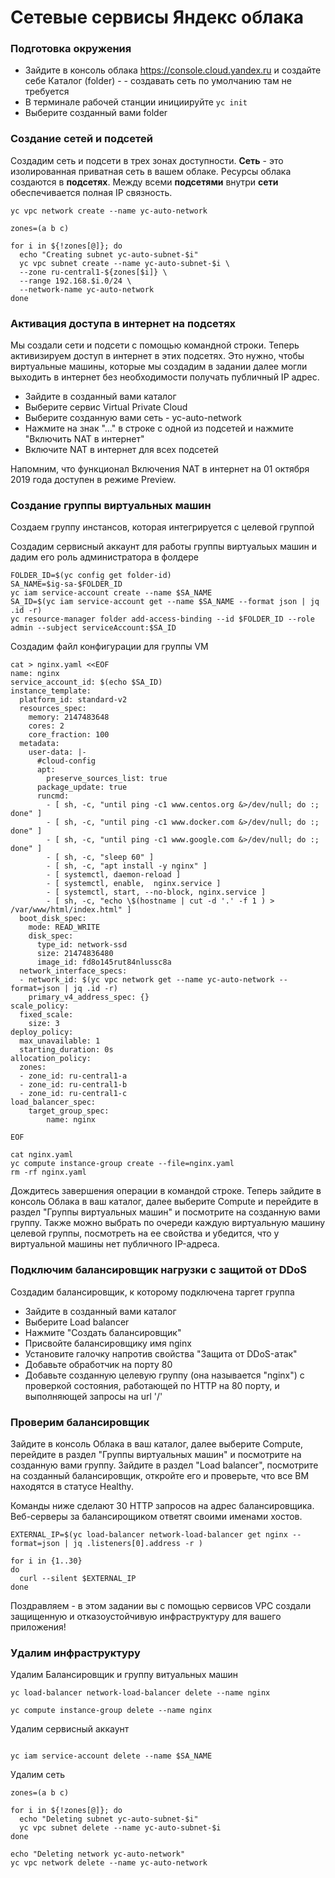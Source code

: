 # Сетевые сервисы Яндекс облака


### Подготовка окружения
* Зайдите в консоль облака https://console.cloud.yandex.ru и создайте себе Каталог (folder) - - создавать сеть по умолчанию там не требуется
* В терминале рабочей станции инициируйте `yc init`
* Выберите созданный вами folder

### Создание сетей и подсетей

Создадим сеть и подсети в трех зонах доступности.
**Сеть** - это изолированная приватная сеть в вашем облаке.
Ресурсы облака создаются в **подсетях**. Между всеми **подсетями** внутри **сети** обеспечивается полная IP связность.
```
yc vpc network create --name yc-auto-network

zones=(a b c)

for i in ${!zones[@]}; do
  echo "Creating subnet yc-auto-subnet-$i"
  yc vpc subnet create --name yc-auto-subnet-$i \
  --zone ru-central1-${zones[$i]} \
  --range 192.168.$i.0/24 \
  --network-name yc-auto-network
done
```
### Активация доступа в интернет на подсетях

Мы создали сети и подсети с помощью командной строки. Теперь активизируем доступ в интернет в этих подсетях.  Это нужно, чтобы виртуальные машины, которые мы создадим в задании далее могли выходить в интернет без необходимости получать публичный IP адрес.

* Зайдите в созданный вами каталог
* Выберите сервис Virtual Private Cloud
* Выберите созданную вами сеть - yc-auto-network
* Нажмите на знак "..." в строке с одной из подсетей и нажмите "Включить NAT в интернет"
* Включите NAT в интернет для всех подсетей

Напомним, что функционал Включения NAT в интернет на 01 октября 2019 года доступен в режиме Preview.

### Создание группы виртуальных машин
Создаем группу инстансов, которая интегрируется с целевой группой

Создадим сервисный аккаунт для работы группы виртуальых машин и дадим его роль администратора в фолдере
```
FOLDER_ID=$(yc config get folder-id)
SA_NAME=$ig-sa-$FOLDER_ID
yc iam service-account create --name $SA_NAME
SA_ID=$(yc iam service-account get --name $SA_NAME --format json | jq .id -r)
yc resource-manager folder add-access-binding --id $FOLDER_ID --role admin --subject serviceAccount:$SA_ID
```


Создадим файл конфигурации для группы VM
```
cat > nginx.yaml <<EOF
name: nginx
service_account_id: $(echo $SA_ID)
instance_template:
  platform_id: standard-v2
  resources_spec:
    memory: 2147483648
    cores: 2
    core_fraction: 100
  metadata:
    user-data: |-
      #cloud-config
      apt:
        preserve_sources_list: true
      package_update: true
      runcmd:
        - [ sh, -c, "until ping -c1 www.centos.org &>/dev/null; do :; done" ]
        - [ sh, -c, "until ping -c1 www.docker.com &>/dev/null; do :; done" ]
        - [ sh, -c, "until ping -c1 www.google.com &>/dev/null; do :; done" ]
        - [ sh, -c, "sleep 60" ]
        - [ sh, -c, "apt install -y nginx" ]
        - [ systemctl, daemon-reload ]
        - [ systemctl, enable,  nginx.service ]
        - [ systemctl, start, --no-block, nginx.service ]
        - [ sh, -c, "echo \$(hostname | cut -d '.' -f 1 ) > /var/www/html/index.html" ]
  boot_disk_spec:
    mode: READ_WRITE
    disk_spec:
      type_id: network-ssd
      size: 21474836480
      image_id: fd8o145rut84nlussc8a
  network_interface_specs:
  - network_id: $(yc vpc network get --name yc-auto-network --format=json | jq .id -r)
    primary_v4_address_spec: {}
scale_policy:
  fixed_scale:
    size: 3
deploy_policy:
  max_unavailable: 1
  starting_duration: 0s
allocation_policy:
  zones:
  - zone_id: ru-central1-a
  - zone_id: ru-central1-b
  - zone_id: ru-central1-c
load_balancer_spec:
    target_group_spec:
        name: nginx

EOF
```

```
cat nginx.yaml
yc compute instance-group create --file=nginx.yaml
rm -rf nginx.yaml
```
Дождитесь завершения операции в командой строке. Теперь зайдите в консоль Облака в ваш каталог, далее выберите Сompute и перейдите в раздел "Группы виртуальных машин" и посмотрите на созданную вами группу. Также можно выбрать по очереди каждую виртуальную машину целевой группы, посмотреть на ее свойства и убедится, что у виртуальной машины нет публичного IP-адреса.


### Подключим балансировщик нагрузки с защитой от DDoS

Создадим балансировщик, к которому подключена таргет группа
* Зайдите в созданный вами каталог
* Выберите Load balancer
* Нажмите "Создать балансировщик"
* Присвойте балансировщику имя nginx
* Установите галочку напротив свойства "Защита от DDoS-атак"
* Добавьте обработчик на порту 80
* Добавьте созданную целевую группу (она называется "nginx") с проверкой состояния, работающей по HTTP на 80 порту, и выполняющей запросы на url '/'

### Проверим балансировщик

Зайдите в консоль Облака в ваш каталог, далее выберите Сompute, перейдите в раздел "Группы виртуальных машин" и посмотрите на созданную вами группу.
Зайдите в раздел "Load balancer", посмотрите на созданный балансировщик, откройте его и проверьте, что все ВМ находятся в статусе Healthy.

Команды ниже сделают 30 HTTP запросов на адрес балансировщика. Веб-серверы за балансирощиком ответят своими именами хостов.

```
EXTERNAL_IP=$(yc load-balancer network-load-balancer get nginx --format=json | jq .listeners[0].address -r )

for i in {1..30}
do
  curl --silent $EXTERNAL_IP
done
```

Поздравляем - в этом задании вы с помощью сервисов VPC создали защищенную и отказоустойчивую инфраструктуру для вашего приложения!

### Удалим инфраструктуру

Удалим Балансировщик и  группу витуальных машин
```
yc load-balancer network-load-balancer delete --name nginx

yc compute instance-group delete --name nginx
```

Удалим сервисный аккаунт
```

yc iam service-account delete --name $SA_NAME
```

Удалим сеть

```
zones=(a b c)

for i in ${!zones[@]}; do
  echo "Deleting subnet yc-auto-subnet-$i"
  yc vpc subnet delete --name yc-auto-subnet-$i
done

echo "Deleting network yc-auto-network"
yc vpc network delete --name yc-auto-network

```
